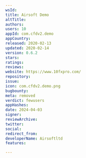 ```yaml
---
wsId: 
title: Airsoft Demo
altTitle: 
authors: 
users: 10
appId: com.cfdv2.demo
appCountry: 
released: 2020-02-13
updated: 2020-02-14
version: 0.6.2
stars: 
ratings: 
reviews: 
website: https://www.10fxpro.com/
repository: 
issue: 
icon: com.cfdv2.demo.png
bugbounty: 
meta: removed
verdict: fewusers
appHashes: 
date: 2024-04-03
signer: 
reviewArchive: 
twitter: 
social: 
redirect_from: 
developerName: Airsoftltd
features: 

---
```


